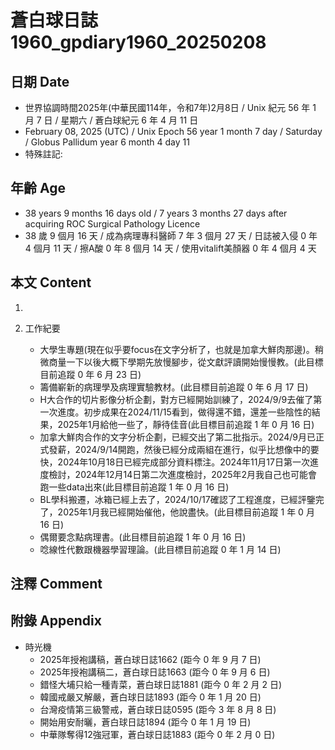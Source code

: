 [_metadata_:encoding]: - "utf-8"
[_metadata_:language]: - "zh-Hant-TW"
[_metadata_:fileformat]: - "markdown"
[_metadata_:MIME_type]: - "text/plain"
[_metadata_:markdown_version]: - "commonmark version 0.30"
[_metadata_:markdown_spec]: - "https://spec.commonmark.org/0.30/"

# 蒼白球日誌1960_gpdiary1960_20250208 #

## 日期 Date ##

* 世界協調時間2025年(中華民國114年，令和7年)2月8日 / Unix 紀元 56 年 1 月 7 日 / 星期六 / 蒼白球紀元 6 年 4 月 11 日
* February 08, 2025 (UTC) / Unix Epoch 56 year 1 month 7 day / Saturday / Globus Pallidum year 6 month 4 day 11
* 特殊註記:

## 年齡 Age ##

* 38 years 9 months 16 days old / 7 years 3 months 27 days after acquiring ROC Surgical Pathology Licence
* 38 歲 9 個月 16 天 / 成為病理專科醫師 7 年 3 個月 27 天 / 日誌被入侵 0 年 4 個月 11 天 / 擦A酸 0 年 8 個月 14 天 / 使用vitalift美顏器 0 年 4 個月 4 天

## 本文 Content ##

1. 

2. 工作紀要

    - 大學生專題(現在似乎要focus在文字分析了，也就是加拿大鮮肉那邊)。稍微商量一下以後大概下學期先放慢腳步，從文獻評讀開始慢慢教。(此目標目前追蹤 0 年 6 月 23 日)
    - 籌備嶄新的病理學及病理實驗教材。(此目標目前追蹤 0 年 6 月 17 日)
    - H大合作的切片影像分析企劃，對方已經開始訓練了，2024/9/9去催了第一次進度。初步成果在2024/11/15看到，做得還不錯，還差一些陰性的結果，2025年1月給他一些了，靜待佳音(此目標目前追蹤 1 年 0 月 16 日)
    - 加拿大鮮肉合作的文字分析企劃，已經交出了第二批指示。2024/9月已正式發薪，2024/9/14開跑，然後已經分成兩組在進行，似乎比想像中的要快，2024年10月18日已經完成部分資料標注。2024年11月17日第一次進度檢討，2024年12月14日第二次進度檢討，2025年2月我自己也可能會跑一些data出來(此目標目前追蹤 1 年 0 月 16 日)
    - BL學科搬遷，冰箱已經上去了，2024/10/17確認了工程進度，已經評鑒完了，2025年1月我已經開始催他，他說盡快。(此目標目前追蹤 1 年 0 月 16 日)
    - 偶爾要念點病理書。(此目標目前追蹤 1 年 0 月 16 日)
    - 唸線性代數跟機器學習理論。(此目標目前追蹤 0 年 1 月 14 日)

## 注釋 Comment ##


## 附錄 Appendix ##

* 時光機
    - 2025年授袍講稿，蒼白球日誌1662 (距今 0 年 9 月 7 日)
    - 2025年授袍講稿二，蒼白球日誌1663 (距今 0 年 9 月 6 日)
    - 錯怪大埔只給一種青菜，蒼白球日誌1881 (距今 0 年 2 月 2 日)
    - 韓國戒嚴又解嚴，蒼白球日誌1893 (距今 0 年 1 月 20 日)
    - 台灣疫情第三級警戒，蒼白球日誌0595 (距今 3 年 8 月 8 日)
    - 開始用安耐曬，蒼白球日誌1894 (距今 0 年 1 月 19 日)
    - 中華隊奪得12強冠軍，蒼白球日誌1883 (距今 0 年 2 月 0 日)
